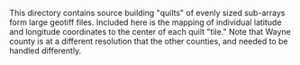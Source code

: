 This directory contains source building "quilts" of evenly sized sub-arrays form large geotiff files. Included here is the mapping of individual latitude and longitude coordinates to the center of each quilt "tile." Note that Wayne county is at a different resolution that the other counties, and needed to be handled differently.